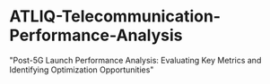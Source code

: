 # ATLIQ-Telecommunication-Performance-Analysis
"Post-5G Launch Performance Analysis: Evaluating Key Metrics and Identifying Optimization Opportunities"
